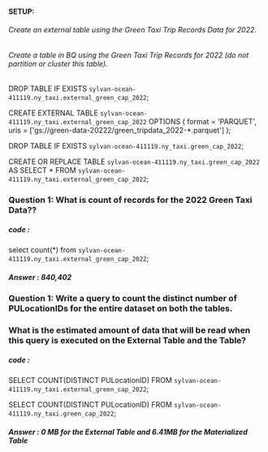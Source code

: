 #### SETUP:
###### Create an external table using the Green Taxi Trip Records Data for 2022.
###### Create a table in BQ using the Green Taxi Trip Records for 2022 (do not partition or cluster this table).


DROP TABLE IF EXISTS `sylvan-ocean-411119.ny_taxi.external_green_cap_2022`;

CREATE EXTERNAL TABLE `sylvan-ocean-411119.ny_taxi.external_green_cap_2022`
OPTIONS (
  format = 'PARQUET',
  uris = ['gs://green-data-20222/green_tripdata_2022-*.parquet']
);

DROP TABLE IF EXISTS `sylvan-ocean-411119.ny_taxi.green_cap_2022`;

CREATE OR REPLACE TABLE `sylvan-ocean-411119.ny_taxi.green_cap_2022` AS
SELECT * FROM `sylvan-ocean-411119.ny_taxi.external_green_cap_2022`;


### Question 1: What is count of records for the 2022 Green Taxi Data??
##### code : 
select count(*) from `sylvan-ocean-411119.ny_taxi.external_green_cap_2022`;
##### Answer : 840,402

### Question 1: Write a query to count the distinct number of PULocationIDs for the entire dataset on both the tables.
### What is the estimated amount of data that will be read when this query is executed on the External Table and the Table?

##### code : 
SELECT COUNT(DISTINCT PULocationID) FROM `sylvan-ocean-411119.ny_taxi.external_green_cap_2022`;

SELECT COUNT(DISTINCT PULocationID) FROM `sylvan-ocean-411119.ny_taxi.green_cap_2022`;
##### Answer :  0 MB for the External Table and 6.41MB for the Materialized Table
